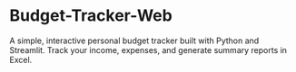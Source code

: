 # Budget-Tracker-Web
 A simple, interactive personal budget tracker built with Python and Streamlit. Track your income, expenses, and generate summary reports in Excel.
